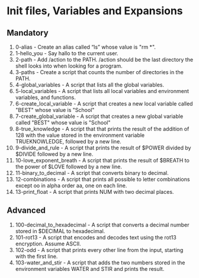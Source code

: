 # Init files, Variables and Expansions

## Mandatory

1. 0-alias - Create an alias called “ls” whose value is "rm *".
2. 1-hello_you - Say hallo to the current user.
3. 2-path - Add /action to the PATH. /action should be the last directory the shell looks into when looking for a program.
4. 3-paths - Create a script that counts the number of directories in the PATH.
5. 4-global_variables - A script that lists all the global variables.
6. 5-local_variables - A script that lists all local variables and environment variables, and functions.
7. 6-create_local_variable - A script that creates a new local variable called "BEST" whose value is "School"
8. 7-create_global_variable - A script that creates a new global variable called "BEST" whose value is "School"
9. 8-true_knowledge - A script that  that prints the result of the addition of 128 with the value stored in the environment variable TRUEKNOWLEDGE, followed by a new line.
10. 9-divide_and_rule - A script that prints the result of $POWER divided by $DIVIDE followed by a new line.
11. 10-love_exponent_breath - A script that prints the result of $BREATH to the power of $LOVE followed by a new line.
12. 11-binary_to_decimal - A script that converts binary to decimal.
13. 12-combinations - A script that prints all possible to letter combinations except oo in alpha order aa, one on each line.
14. 13-print_float - A script that prints NUM with two decimal places.

## Advanced

1. 100-decimal_to_hexadecimal - A script that converts a decimal number stored in $DECIMAL to hexadecimal.
2. 101-rot13 - A script that encodes and decodes text using the rot13 encryption. Assume ASCII.
3. 102-odd -  A script that prints every other line from the input, starting with the first line.
4. 103-water_and_stir - A script that adds the two numbers stored in the environment variables WATER and STIR and prints the result.
